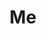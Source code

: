---
pid: LLP313
title: Me
location_transcription: PaFa
zipcode: '19120'
outside_phl: 
neighborhood: Logan,Olney
age: '9'
age_range: 6-13
instagram: 
image_file_name: LLP_313.jpg
proposal_transcription: First lady president
topic: History,Politics,Women
topic_summary: 0, 0, 0
type: Sculpture Statue
keywords_other: first female president, female president, self-representation, me
credit: Anya Pedrea
image_labels: 
twitter: 
facebook: 
permalink: "/monuments/llp313/"
layout: item-page
---